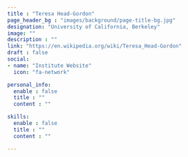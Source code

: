 ```yaml
---
title : "Teresa Head-Gordon"
page_header_bg : "images/background/page-title-bg.jpg"
designation: "University of California, Berkeley"
image: ""
description : ""
link: "https://en.wikipedia.org/wiki/Teresa_Head-Gordon"
draft : false
social:
- name: "Institute Website"
  icon: "fa-network"

personal_info:
  enable : false
  title : ""
  content : ""

skills:
  enable : false
  title : ""
  content : ""

---
```

